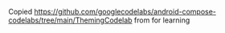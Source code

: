 Copied https://github.com/googlecodelabs/android-compose-codelabs/tree/main/ThemingCodelab from for learning
